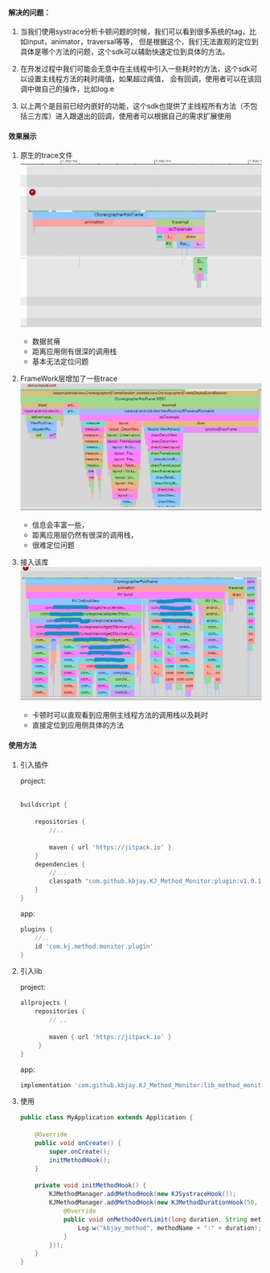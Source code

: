 #### 解决的问题：
1. 当我们使用systrace分析卡顿问题的时候，我们可以看到很多系统的tag，比如input，animator，traversal等等，
但是根据这个，我们无法直观的定位到具体是哪个方法的问题，这个sdk可以辅助快速定位到具体的方法。

2. 在开发过程中我们可能会无意中在主线程中引入一些耗时的方法，这个sdk可以设置主线程方法的耗时阈值，如果超过阈值，
会有回调，使用者可以在该回调中做自己的操作，比如log.e

3. 以上两个是目前已经内嵌好的功能，这个sdk也提供了主线程所有方法（不包括三方库）进入跟退出的回调，使用者可以根据自己的需求扩展使用

#### 效果展示
1. 原生的trace文件 
![Image 原生trace文件](https://github.com/kbjay/KJ_Method_Monitor/blob/44167b67b587764016f9015ffc6feb797225e998/pic/v1.png)
   * 数据贫瘠 
   * 距离应用侧有很深的调用栈
   * 基本无法定位问题

2. FrameWork层增加了一些trace 
![Image FrameWork增强](https://github.com/kbjay/KJ_Method_Monitor/blob/44167b67b587764016f9015ffc6feb797225e998/pic/v2.png)
   * 信息会丰富一些，
   * 距离应用层仍然有很深的调用栈，
   * 很难定位问题

3. 接入该库  
![Image 接入该库](https://github.com/kbjay/KJ_Method_Monitor/blob/44167b67b587764016f9015ffc6feb797225e998/pic/v3.png)
   * 卡顿时可以直观看到应用侧主线程方法的调用栈以及耗时
   * 直接定位到应用侧具体的方法

#### 使用方法
1. 引入插件
   
   project:
    ```groovy
    
   buildscript {
       
        repositories {
            //..
    
            maven { url 'https://jitpack.io' }
        }
        dependencies {
            //...
            classpath "com.github.kbjay.KJ_Method_Monitor:plugin:v1.0.1"
        }
    }
    ```
   
    app:
   
    ```groovy
    plugins {
        //..
        id 'com.kj.method.monitor.plugin'
    }
    
    ```
   
2. 引入lib
   
    project:
   
   ```groovy
   allprojects {
       repositories {
           // ..

           maven { url 'https://jitpack.io' }
        }
   }
   ```
   
    app:
    ```groovy
    implementation 'com.github.kbjay.KJ_Method_Monitor:lib_method_monitor:v1.0.1'
   ```
   
3. 使用
   
   ```java
   public class MyApplication extends Application {

       @Override
       public void onCreate() {
           super.onCreate();
           initMethodHook();
       }
   
       private void initMethodHook() {
           KJMethodManager.addMethodHook(new KJSystraceHook());
           KJMethodManager.addMethodHook(new KJMethodDurationHook(50, new KJMethodDurationHook.KJMethodDurationCallBack() {
               @Override
               public void onMethodOverLimit(long duration, String methodName) {
                   Log.w("kbjay_method", methodName + ":" + duration);
               }
           }));
       }
   }
   ```
